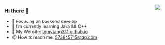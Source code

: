<a href="https://cyborg2077.github.io" target="_blank"><img align="right" src="https://github-readme-stats.vercel.app/api?username=TomyTang331&show_icons=true&theme=tokyonight" /></a>
### Hi there 👋

- :orange_book: Focusing on backend develop
- 🌱 I’m currently learning Java && C++
- :hammer: My Website: [tomytang331.github.io](https://tomytang331.github.io)
- 📫 How to reach me: 573945715@qq.com
